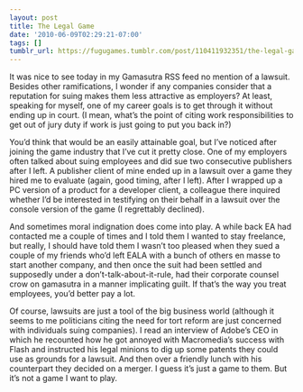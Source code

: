 ```yaml
---
layout: post
title: The Legal Game
date: '2010-06-09T02:29:21-07:00'
tags: []
tumblr_url: https://fugugames.tumblr.com/post/110411932351/the-legal-game
---
```

It was nice to see today in my Gamasutra RSS feed no mention of a lawsuit. Besides other ramifications, I wonder if any companies consider that a reputation for suing makes them less attractive as employers? At least, speaking for myself, one of my career goals is to get through it without ending up in court. (I mean, what’s the point of citing work responsibilities to get out of jury duty if work is just going to put you back in?)

You’d think that would be an easily attainable goal, but I’ve noticed after joining the game industry that I’ve cut it pretty close. One of my employers often talked about suing employees and did sue two consecutive publishers after I left. A publisher client of mine ended up in a lawsuit over a game they hired me to evaluate (again, good timing, after I left). After I wrapped up a PC version of a product for a developer client, a colleague there inquired whether I’d be interested in testifying on their behalf in a lawsuit over the console version of the game (I regrettably declined).

And sometimes moral indignation does come into play. A while back EA had contacted me a couple of times and I told them I wanted to stay freelance, but really, I should have told them I wasn’t too pleased when they sued a couple of my friends who’d left EALA with a bunch of others en masse to start another company, and then once the suit had been settled and supposedly under a don’t-talk-about-it-rule, had their corporate counsel crow on gamasutra in a manner implicating guilt. If that’s the way you treat employees, you’d better pay a lot.

Of course, lawsuits are just a tool of the big business world (although it seems to me politicians citing the need for tort reform are just concerned with individuals suing companies). I read an interview of Adobe’s CEO in which he recounted how he got annoyed with Macromedia’s success with Flash and instructed his legal minions to dig up some patents they could use as grounds for a lawsuit. And then over a friendly lunch with his counterpart they decided on a merger. I guess it’s just a game to them. But it’s not a game I want to play.

